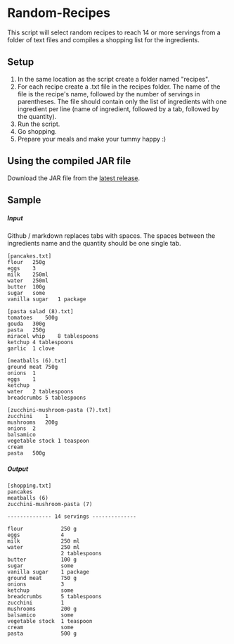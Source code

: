 # Random-Recipes
This script will select random recipes to reach 14 or more servings from a folder of text files and compiles a shopping list for the ingredients.



## Setup
1. In the same location as the script create a folder named "recipes".
2. For each recipe create a .txt file in the recipes folder. The name of the file is the recipe's name, followed by the number of servings in parentheses. The file should contain only the list of ingredients with one ingredient per line (name of ingredient, followed by a tab, followed by the quantity).
3. Run the script.
4. Go shopping.
5. Prepare your meals and make your tummy happy :)



## Using the compiled JAR file
Download the JAR file from the [latest release](https://github.com/LenAnderson/Random-Recipes/releases).



## Sample
##### Input
Github / markdown replaces tabs with spaces. The spaces between the ingredients name and the quantity should be one single tab.

    [pancakes.txt]
    flour	250g
    eggs	3
    milk	250ml
    water	250ml
    butter	100g
    sugar	some
    vanilla sugar	1 package
    
    [pasta salad (8).txt]
    tomatoes	500g
    gouda	300g
    pasta	250g
    miracel whip	8 tablespoons
    ketchup	4 tablespoons
    garlic	1 clove
    
    [meatballs (6).txt]
    ground meat	750g
    onions	1
    eggs	1
    ketchup
    water	2 tablespoons
    breadcrumbs 5 tablespoons
    
    [zucchini-mushroom-pasta (7).txt]
    zucchini	1
    mushrooms	200g
    onions	2
    balsamico
    vegetable stock	1 teaspoon
    cream
    pasta	500g

##### Output
    [shopping.txt]
    pancakes
    meatballs (6)
    zucchini-mushroom-pasta (7)
    
    -------------- 14 servings --------------
    
    flour            250 g
    eggs             4 
    milk             250 ml
    water            250 ml
                     2 tablespoons
    butter           100 g
    sugar            some
    vanilla sugar    1 package
    ground meat      750 g
    onions           3 
    ketchup          some
    breadcrumbs      5 tablespoons
    zucchini         1 
    mushrooms        200 g
    balsamico        some
    vegetable stock  1 teaspoon
    cream            some
    pasta            500 g

